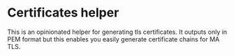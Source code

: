 # Certificates helper

This is an opinionated helper for generating tls certificates.
It outputs only in PEM format but this enables you easily generate certificate
chains for MA TLS.

